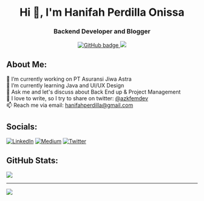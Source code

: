 <h1 align="center">Hi 👋, I'm Hanifah Perdilla Onissa</h1>
<h3 align="center">Backend Developer and Blogger</h3>

<p align="center">
  <a href="https://github.com/azkaahanifah?tab=followers">
    <img src="https://img.shields.io/github/followers/azkaahanifah?label=Followers&logo=GitHub&style=for-the-badge" alt="GitHub badge" />
  </a>
  <a href="https://twitter.com/azkfemdev/followers">
    <img src="https://img.shields.io/twitter/follow/azkfemdev?label=Twitter&logo=twitter&style=for-the-badge" />
  </a>
</p>

## About Me:
🔭 I’m currently working on PT Asuransi Jiwa Astra<br>
🌱 I’m currently learning Java and UI/UX Design<br>
💬 Ask me and let's discuss about Back End up & Project Management<br>
📝 I love to write, so I try to share on twitter: [@azkfemdev](https://twitter.com/azkfemdev)<br>
📫 Reach me via email: hanifahperdilla@gmail.com


## Socials:
[![LinkedIn](https://img.shields.io/badge/LinkedIn-%230077B5.svg?logo=linkedin&logoColor=white)](https://linkedin.com/in/hanifah-perdilla) [![Medium](https://img.shields.io/badge/Medium-12100E?logo=medium&logoColor=white)](https://medium.com/@azkfemdev) [![Twitter](https://img.shields.io/badge/Twitter-%231DA1F2.svg?logo=Twitter&logoColor=white)](https://twitter.com/azkfemdev) 

## GitHub Stats:
![](https://github-readme-streak-stats.herokuapp.com/?user=azkaahanifah&theme=radical&hide_border=true)<br/>

---
[![](https://visitcount.itsvg.in/api?id=azkaahanifah&icon=0&color=10)](https://visitcount.itsvg.in)

<!-- Proudly created with GPRM ( https://gprm.itsvg.in ) -->
